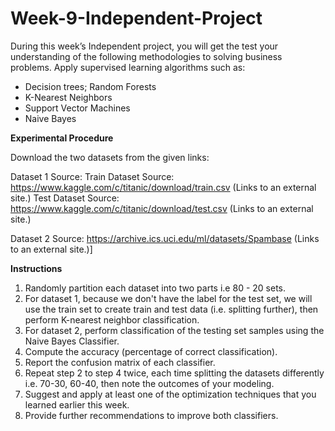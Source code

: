 # Week-9-Independent-Project

During this week’s Independent project, you will get the test your understanding of the following methodologies to solving business problems.
Apply supervised learning algorithms such as:
- Decision trees; Random Forests
- K-Nearest Neighbors
- Support Vector Machines
- Naive Bayes

**Experimental Procedure**

Download the two datasets from the given links:

Dataset 1 Source: 
Train Dataset Source: https://www.kaggle.com/c/titanic/download/train.csv (Links to an external site.)
Test Dataset Source: https://www.kaggle.com/c/titanic/download/test.csv (Links to an external site.)

Dataset 2 Source: https://archive.ics.uci.edu/ml/datasets/Spambase (Links to an external site.)]

**Instructions**

1. Randomly partition each dataset into two parts i.e 80 - 20  sets.
2. For dataset 1, because we don't have the label for the test set, we will use the train set to create train and test data (i.e. splitting further), then perform K-nearest neighbor classification.
3. For dataset 2, perform classification of the testing set samples using the Naive Bayes Classifier.
4. Compute the accuracy (percentage of correct classification).
5. Report the confusion matrix of each classifier.
6. Repeat step 2 to step 4 twice, each time splitting the datasets differently i.e. 70-30, 60-40, then note the outcomes of your modeling.
7. Suggest and apply at least one of the optimization techniques that you learned earlier this week.
8. Provide further recommendations to improve both classifiers. 
